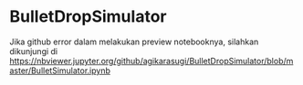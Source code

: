 # BulletDropSimulator

Jika github error dalam melakukan preview notebooknya, silahkan dikunjungi di https://nbviewer.jupyter.org/github/agikarasugi/BulletDropSimulator/blob/master/BulletSimulator.ipynb
